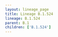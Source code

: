 ```yaml
---
layout: lineage_page
title: Lineage B.1.524
lineage: B.1.524
parent: B.1
children: ['B.1.524']
---
```

